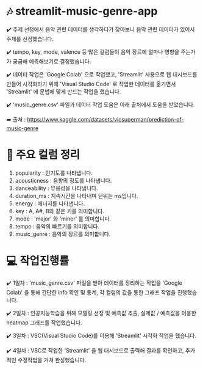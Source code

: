 # 🎶 streamlit-music-genre-app

 ✔️ 주제 선정에서 음악 관련 데이터를 생각하다가 찾아보니 음악 관련 데이터가 있어서 주제를 선정했습니다.

 ✔️ tempo, key, mode, valence 등 많은 컬럼들이 음악 장르에 얼마나 영향을 주는가가 궁금해 예측해보기로 결정했습니다.

 ✔️ 데이터 작업은 'Google Colab' 으로 작업했고, 'Streamlit' 사용으로 웹 대시보드를 만들어 시각화하기 위해 'Visual Studio Code' 로 작업한 데이터를 옮기면서 'Streamlit' 에 문법에 맞게 만드는 작업을 했습니다.

 ✔️ 'music_genre.csv' 파일과 데이터 작업 도움은 아래 출처에서 도움을 받았습니다.
 
 ➡️ 출처 : https://www.kaggle.com/datasets/vicsuperman/prediction-of-music-genre

# 🎼 주요 컬럼 정리
 1) popularity       : 인기도를 나타냅니다.
 2) acousticness     : 음향의 정도를 나타냅니다.
 3) danceability     : 무용성을 나타냅니다.
 4) duration_ms      : 지속시간을 나타내며 단위는 ms입니다.
 5) energy           : 에너지를 나타냅니다.
 7) key              : A, A#, B와 같은 키를 의미합니다.
 8) mode             : 'major' 와 'miner' 를 의미합니다.
 9) tempo            : 음악의 빠르기를 의미합니다.
 10) music_genre     : 음악의 장르를 의미합니다.

# 💻 작업진행률
 ✔️ 1일차 : 'music_genre.csv' 파일을 받아 데이터를 정리하는 작업을 'Google Colab' 을 통해
             간단한 info 확인 및 통계, 각 컬럼의 값을 통한 그래프 작업을 진행했습니다.

 ✔️ 2일차 : 인공지능학습을 위해 모델링 선정 및 예측값 추출, 실제값 / 예측값을 이용한
             heatmap 그래프를 작업했습니다.

 ✔️ 3일차 : VSC(Visual Studio Code)를 이용해 'Streamlit' 시각화 작업을 했습니다.

 ✔️ 4일차 : VSC로 작업한 'Streamlit' 을 웹 대시보드로 출력해 결과를 확인하고,
            추가적인 수정작업을 거쳐 완성했습니다.
